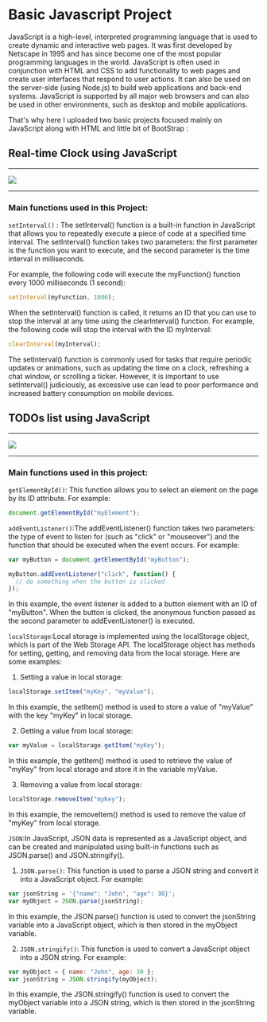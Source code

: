 # Basic Javascript Project

JavaScript is a high-level, interpreted programming language that is used to create dynamic and interactive web pages. It was first developed by Netscape in 1995 and has since become one of the most popular programming languages in the world. JavaScript is often used in conjunction with HTML and CSS to add functionality to web pages and create user interfaces that respond to user actions. It can also be used on the server-side (using Node.js) to build web applications and back-end systems. JavaScript is supported by all major web browsers and can also be used in other environments, such as desktop and mobile applications.

That's why here I uploaded two basic projects focused mainly on JavaScript along with HTML and little bit of BootStrap :

## Real-time Clock using JavaScript
<hr>
<img src="https://github.com/thakurboy004/Basic-JavaScript-Projrects/blob/main/Screenshot%20from%202023-04-30%2021-26-47.png">
<hr>

### Main functions used in this Project:
`setInterval()` : The setInterval() function is a built-in function in JavaScript that allows you to repeatedly execute a piece of code at a specified time interval. The setInterval() function takes two parameters: the first parameter is the function you want to execute, and the second parameter is the time interval in milliseconds.

For example, the following code will execute the myFunction() function every 1000 milliseconds (1 second):

```javascript
setInterval(myFunction, 1000);
```
When the setInterval() function is called, it returns an ID that you can use to stop the interval at any time using the clearInterval() function. For example, the following code will stop the interval with the ID myInterval:

```javascript
clearInterval(myInterval);
```
The setInterval() function is commonly used for tasks that require periodic updates or animations, such as updating the time on a clock, refreshing a chat window, or scrolling a ticker. However, it is important to use setInterval() judiciously, as excessive use can lead to poor performance and increased battery consumption on mobile devices.

## TODOs list using JavaScript
<hr>
<img src="https://github.com/thakurboy004/Basic-JavaScript-Projrects/blob/main/Screenshot%20from%202023-04-30%2021-50-27.png">
<hr>

### Main functions used in this project:

`getElementById()`: This function allows you to select an element on the page by its ID attribute. For example:
```javascript
document.getElementById("myElement");
```
`addEventListener()`:The addEventListener() function takes two parameters: the type of event to listen for (such as "click" or "mouseover") and the function that should be executed when the event occurs. For example:
```javascript
var myButton = document.getElementById("myButton");

myButton.addEventListener("click", function() {
  // do something when the button is clicked
});
```
In this example, the event listener is added to a button element with an ID of "myButton". When the button is clicked, the anonymous function passed as the second parameter to addEventListener() is executed.

`localStorage`:Local storage is implemented using the localStorage object, which is part of the Web Storage API. The localStorage object has methods for setting, getting, and removing data from the local storage. Here are some examples:

1. Setting a value in local storage:
```javascript
localStorage.setItem("myKey", "myValue");
```
In this example, the setItem() method is used to store a value of "myValue" with the key "myKey" in local storage.

2. Getting a value from local storage:
```javascript
var myValue = localStorage.getItem("myKey");
```
In this example, the getItem() method is used to retrieve the value of "myKey" from local storage and store it in the variable myValue.

3. Removing a value from local storage:
```javascript
localStorage.removeItem("myKey");
```
In this example, the removeItem() method is used to remove the value of "myKey" from local storage.

`JSON`:In JavaScript, JSON data is represented as a JavaScript object, and can be created and manipulated using built-in functions such as JSON.parse() and JSON.stringify().

1. `JSON.parse()`:  This function is used to parse a JSON string and convert it into a JavaScript object. For example:
```javascript
var jsonString = '{"name": "John", "age": 30}';
var myObject = JSON.parse(jsonString);
```

In this example, the JSON.parse() function is used to convert the jsonString variable into a JavaScript object, which is then stored in the myObject variable.

2. `JSON.stringify()`:  This function is used to convert a JavaScript object into a JSON string. For example:
```javascript
var myObject = { name: "John", age: 30 };
var jsonString = JSON.stringify(myObject);
```

In this example, the JSON.stringify() function is used to convert the myObject variable into a JSON string, which is then stored in the jsonString variable.
